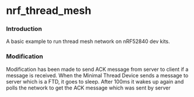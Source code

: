 # nrf_thread_mesh

### Introduction
A basic example to run thread mesh network on nRF52840 dev kits.

### Modification
Modification has been made to send ACK message from server to client if a message is received. When the Minimal Thread Device sends a message to server which is a FTD, it goes to sleep. After 100ms it wakes up again and polls the network to get the ACK message which was sent by server
